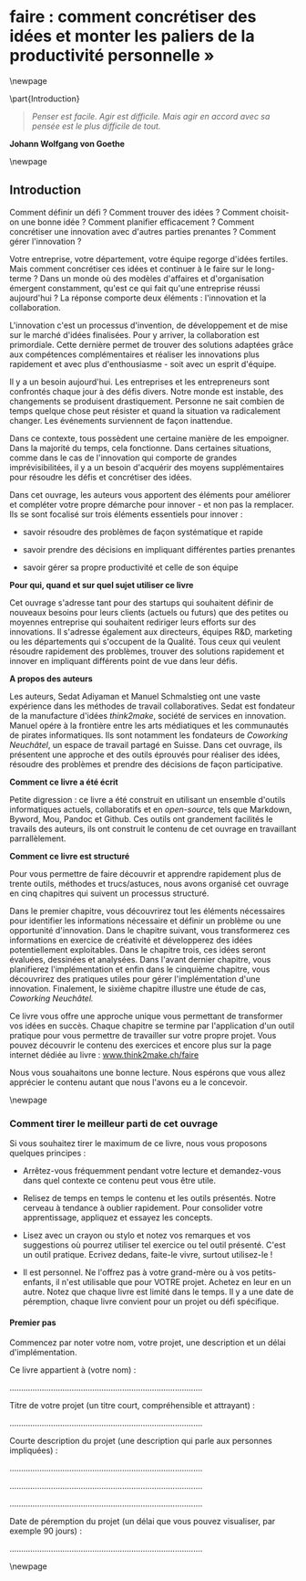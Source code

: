 


# faire : comment concrétiser des idées et monter les paliers de la productivité personnelle » 





\newpage

\part{Introduction}











> *Penser est facile. Agir est difficile. Mais agir en accord avec sa pensée est le plus difficile de tout.*
   
 **Johann Wolfgang von Goethe**
 

\newpage


## Introduction 

Comment définir un défi ? Comment trouver des idées ? Comment choisit-on une bonne idée ? Comment planifier efficacement ? Comment concrétiser une innovation avec d'autres parties prenantes ? Comment gérer l'innovation ? 

Votre entreprise, votre département, votre équipe regorge d'idées fertiles. Mais comment concrétiser ces idées et continuer à le faire sur le long-terme ? Dans un monde où des modèles d'affaires et d'organisation émergent constamment, qu'est ce qui fait qu'une entreprise réussi aujourd'hui ? La réponse comporte deux éléments : l'innovation et la collaboration. 

L'innovation c'est un processus d'invention, de développement et de mise sur le marché d'idées finalisées. Pour y arriver, la collaboration est primordiale. Cette dernière permet de trouver des solutions adaptées grâce aux compétences complémentaires et réaliser les innovations plus rapidement et avec plus d'enthousiasme - soit avec un esprit d'équipe. 

Il y a un besoin aujourd'hui. Les entreprises et les entrepreneurs sont confrontés chaque jour à des défis divers. Notre monde est instable, des changements seproduisent drastiquement. Personne ne sait combiende temps quelque chose peut résister et quand lasituation va radicalement changer. Les événementssurviennent de façon inattendue. 
Dans ce contexte, tous possèdent une certaine manière de les empoigner. Dans la majorité du temps, cela fonctionne. Dans certaines situations, comme dans le cas de l'innovation qui comporte de grandes imprévisibilitées, il y a un besoin d'acquérir des moyens supplémentaires pour résoudre les défis et concrétiser des idées. 
Dans cet ouvrage, les auteurs vous apportent des éléments pour améliorer et compléter votre propre démarche pour innover - et non pas la remplacer. Ils se sont focalisé sur trois éléments essentiels pour innover : 
- savoir résoudre des problèmes de façon systématique et rapide
- savoir prendre des décisions en impliquant différentes parties prenantes
- savoir gérer sa propre productivité et celle de son équipe

**Pour qui, quand et sur quel sujet utiliser ce livre**
Cet ouvrage s'adresse tant pour des startups qui souhaitent définir de nouveaux besoins pour leurs clients (actuels ou futurs) que des petites ou moyennes entreprise qui souhaitent rediriger leurs efforts sur des innovations. Il s'adresse également aux directeurs, équipes R&D, marketing ou les départements qui s'occupent de la Qualité. Tous ceux qui veulent résoudre rapidement des problèmes, trouver des solutions rapidement et innover en impliquant différents point de vue dans leur défis. 


**A propos des auteurs**
Les auteurs, Sedat Adiyaman et Manuel Schmalstieg ont une vaste expérience dans les méthodes de travail collaboratives. Sedat est fondateur de la manufacture d'idées *think2make*, société de services en innovation. Manuel opére à la frontière entre les arts médiatiques et les communautés de pirates informatiques. Ils sont notamment les fondateurs de *Coworking Neuchâtel*, un espace de travail partagé en Suisse. Dans cet ouvrage, ils présentent une approche et des outils éprouvés pour réaliser des idées, résoudre des problèmes et prendre des décisions de façon participative. 
**Comment ce livre a été écrit**

Petite digression : ce livre a été construit en utilisant un ensemble d'outils informatiques actuels, collaboratifs et en *open-source*, tels que Markdown, Byword, Mou, Pandoc et Github. Ces outils ont grandement facilités le travails des auteurs, ils  ont construit le contenu de cet ouvrage en travaillant parrallèlement.

**Comment ce livre est structuré**

Pour vous permettre de faire découvrir et apprendre rapidement plus de trente outils, méthodes et trucs/astuces, nous avons organisé cet ouvrage en cinq chapitres qui suivent un processus structuré. 

Dans le premier chapitre, vous découvrirez tout les éléments nécessaires pour identifier les informations nécessaire et définir un problème ou une opportunité d'innovation. Dans le chapitre suivant, vous transformerez ces informations en exercice de créativité et développerez des idées potentiellement exploitables. Dans le chapitre trois, ces idées seront évaluées, dessinées et analysées. Dans l'avant dernier chapitre, vous planifierez l'implémentation et enfin dans le cinquième chapitre, vous découvrirez des pratiques utiles pour gérer l'implémentation d'une innovation. Finalement, le sixième chapitre illustre une étude de cas, *Coworking Neuchâtel.*

Ce livre vous offre une approche unique vous permettant de transformer vos idées en succès. Chaque chapitre se termine par l'application d'un outil pratique pour vous permettre de travailler sur votre propre projet. Vous pouvez découvrir le contenu des exercices et encore plus sur la page internet dédiée au livre : www.think2make.ch/faire

Nous vous souahaitons une bonne lecture. Nous espérons que vous allez apprécier le contenu autant que nous l'avons eu a le concevoir. \newpage


### Comment tirer le meilleur parti de cet ouvrage 

Si vous souhaitez tirer le maximum de ce livre, nous vous proposons quelques principes : 

- Arrêtez-vous fréquemment pendant votre lecture et demandez-vous dans quel contexte ce contenu peut vous être utile. 

- Relisez de temps en temps le contenu et les outils présentés. Notre cerveau à tendance à oublier rapidement. Pour consolider votre apprentissage, appliquez et essayez les concepts. 

- Lisez avec un crayon ou stylo et notez vos remarques et vos suggestions où pourrez utiliser tel exercice ou tel outil présenté. C'est un outil pratique. Ecrivez dedans, faite-le vivre, surtout utilisez-le ! 

- Il est personnel. Ne l'offrez pas à votre grand-mère ou à vos petits- enfants, il n'est utilisable que pour VOTRE projet. Achetez en leur en un autre. Notez que chaque livre  est limité dans le temps. Il y a une date de péremption, chaque livre convient pour un projet ou défi spécifique.


#### Premier pas 

Commencez par noter votre nom, votre projet, une description et un délai d'implémentation.
 
Ce livre appartient à (votre nom) :


....................................................................................


Titre de votre projet (un titre court, compréhensible et attrayant) :


....................................................................................

Courte description du projet (une description qui parle aux personnes impliquées) :


....................................................................................

....................................................................................

....................................................................................

Date de péremption du projet (un délai que vous pouvez visualiser, par exemple 90 jours) :

....................................................................................


\newpage

